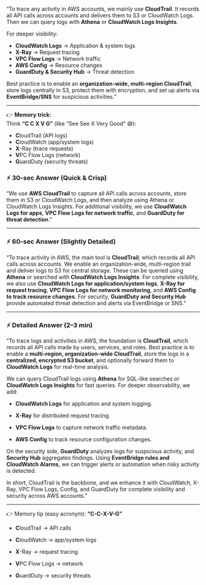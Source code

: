 “To trace any activity in AWS accounts, we mainly use **CloudTrail**. It records all API calls across accounts and delivers them to S3 or CloudWatch Logs. Then we can query logs with **Athena** or **CloudWatch Logs Insights**.

For deeper visibility:

- **CloudWatch Logs** → Application & system logs
- **X-Ray** → Request tracing
- **VPC Flow Logs** → Network traffic
- **AWS Config** → Resource changes
- **GuardDuty & Security Hub** → Threat detection

Best practice is to enable an **organization-wide, multi-region CloudTrail**, store logs centrally in S3, protect them with encryption, and set up alerts via **EventBridge/SNS** for suspicious activities.”

---

👉 **Memory trick:**  
Think **“C C X V G”** (like “See See X Very Good” 😅):

- **C**loudTrail (API logs)    
- **C**loudWatch (app/system logs)
- **X**-Ray (trace requests)
- **V**PC Flow Logs (network)
- **G**uardDuty (security threats)
### ⚡ **30-sec Answer (Quick & Crisp)**

“We use **AWS CloudTrail** to capture all API calls across accounts, store them in S3 or CloudWatch Logs, and then analyze using Athena or CloudWatch Logs Insights. For additional visibility, we use **CloudWatch Logs for apps**, **VPC Flow Logs for network traffic**, and **GuardDuty for threat detection**.”

---

### ⚡ **60-sec Answer (Slightly Detailed)**

“To trace activity in AWS, the main tool is **CloudTrail**, which records all API calls across accounts. We enable an organization-wide, multi-region trail and deliver logs to S3 for central storage. These can be queried using **Athena** or searched with **CloudWatch Logs Insights**. For complete visibility, we also use **CloudWatch Logs for application/system logs**, **X-Ray for request tracing**, **VPC Flow Logs for network monitoring**, and **AWS Config to track resource changes**. For security, **GuardDuty and Security Hub** provide automated threat detection and alerts via EventBridge or SNS.”

---

### ⚡ **Detailed Answer (2–3 min)**

“To trace logs and activities in AWS, the foundation is **CloudTrail**, which records all API calls made by users, services, and roles. Best practice is to enable a **multi-region, organization-wide CloudTrail**, store the logs in a **centralized, encrypted S3 bucket**, and optionally forward them to **CloudWatch Logs** for real-time analysis.

We can query CloudTrail logs using **Athena** for SQL-like searches or **CloudWatch Logs Insights** for fast queries. For deeper observability, we add:

- **CloudWatch Logs** for application and system logging.
    
- **X-Ray** for distributed request tracing.
    
- **VPC Flow Logs** to capture network traffic metadata.
    
- **AWS Config** to track resource configuration changes.
    

On the security side, **GuardDuty** analyzes logs for suspicious activity, and **Security Hub** aggregates findings. Using **EventBridge rules and CloudWatch Alarms**, we can trigger alerts or automation when risky activity is detected.

In short, CloudTrail is the backbone, and we enhance it with CloudWatch, X-Ray, VPC Flow Logs, Config, and GuardDuty for complete visibility and security across AWS accounts.”

---

👉 Memory tip (easy acronym): **“C-C-X-V-G”**

- **C**loudTrail → API calls
    
- **C**loudWatch → app/system logs
    
- **X**-Ray → request tracing
    
- **V**PC Flow Logs → network
    
- **G**uardDuty → security threats